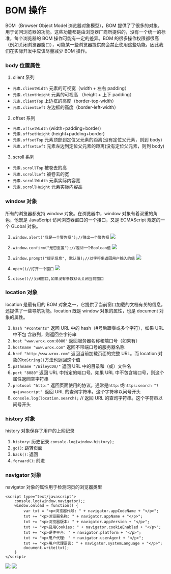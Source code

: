 # BOM 操作

BOM（Browser Object Model 浏览器对象模型），BOM 提供了了很多的对象，用于访问浏览器的功能。这些功能都是由浏览器厂商所提供的，没有一个统一的标准，每个浏览器的 BOM 操作可能有一定的差异。BOM 的很多操作权限都很高（例如关闭浏览器窗口），可能某一些浏览器提供商会禁止使用这些功能，因此我们在实际开发中应该尽量减少 BOM 操作。

### body 位置属性

1. client 系列

- `元素.clientWidth` 元素的可视宽（width + 左右 padding）
- `元素.clientHeight` 元素的可视高 （height + 上下 padding）
- `元素.clientTop` 上边框的高度（border-top-width）
- `元素.clientLeft` 左边框的高度（border-left-width）

2. offset 系列

- `元素.offsetWidth` (width+padding+border)
- `元素.offsetHeight` (height+padding+border)
- `元素.offsetTop` 元素顶部到定位父元素的距离(没有定位父元素，则到 body)
- `元素.offsetLeft` 元素左边到定位父元素的距离(没有定位父元素，则到 body)

3. scroll 系列

- `元素.scrollTop` 被卷去的高
- `元素.scrollLeft` 被卷去的宽
- `元素.scrollWidth` 元素实际内容宽
- `元素.scrollHeight` 元素实际内容高

### window 对象

所有的浏览器都支持 window 对象。在浏览器中，window 对象有着双重的角色，他既是 JavaScript 访问浏览器窗口的一个接口，又是 ECMAScript 规定的一个 GLobal 对象。

1. `window.alert("我是一个警告框");//弹出一个警告框`
   ![](https://upload-images.jianshu.io/upload_images/19038988-df89bdf2c12dc066.png?imageMogr2/auto-orient/strip%7CimageView2/2/w/1240)

2. `window.confirm("是否重置");//返回一个Boolean值`
   ![](https://upload-images.jianshu.io/upload_images/19038988-7510952eda2e8861.png?imageMogr2/auto-orient/strip%7CimageView2/2/w/1240)

3. `window.prompt("提示信息", 默认值);//以字符串返回用户输入的值`
   ![](https://upload-images.jianshu.io/upload_images/19038988-95b30e273a69fb22.png?imageMogr2/auto-orient/strip%7CimageView2/2/w/1240)

4. `open()//打开一个窗口`
   ![](https://upload-images.jianshu.io/upload_images/19038988-4616428c2efb00bf.png?imageMogr2/auto-orient/strip%7CimageView2/2/w/1240)

5. `close()//关闭窗口,如果没有参数默认关闭当前窗口`

### location 对象

location 是最有用的 BOM 对象之一，它提供了当前窗口加载的文档有关的信息，还提供了一些导航功能。location 既是 window 对象的属性，也是 document 对象的属性。

1. `hash "#contents"` 返回 URL 中的 hash（#号后跟零或多个字符），如果 URL 中不包
   含散列，则返回空字符串
2. `host "www.wrox.com:8080"` 返回服务器名称和端口号（如果有）
3. `hostname "www.wrox.com"` 返回不带端口号的服务器名称
4. `href "http:/www.wrox.com"` 返回当前加载页面的完整 URL。而 location 对象的`toString()`方法也返回这个值
5. `pathname "/WileyCDA/"` 返回 URL 中的目录和（或）文件名
6. `port "8080"` 返回 URL 中指定的端口号。如果 URL 中不包含端口号，则这个属性返回空字符串
7. `protocol "http:"` 返回页面使用的协议。通常是`http:`或`https:search "?q=javascript" `返回 URL 的查询字符串。这个字符串以问号开头
8. `console.log(location.search);` // 返回 URL 的查询字符串。这个字符串以问号开头

### history 对象

history 对象保存了用户的上网记录

1. `history`: 历史记录
   `console.log(window.history);`
2. `go()`: 跳转页面
3. `back()`: 返回
4. `forward()`: 前进

### navigator 对象

navigator 对象的属性用于检测网页的浏览器类型

```
<script type="text/javascript">
	console.log(window.navigator);;
	window.onload = function() {
		var txt = "<p>浏览器代号: " + navigator.appCodeName + "</p>";
		txt += "<p>浏览器名称: " + navigator.appName + "</p>";
		txt += "<p>浏览器版本: " + navigator.appVersion + "</p>";
		txt += "<p>启用Cookies: " + navigator.cookieEnabled + "</p>";
		txt += "<p>硬件平台: " + navigator.platform + "</p>";
		txt += "<p>用户代理: " + navigator.userAgent + "</p>";
		txt += "<p>用户代理语言: " + navigator.systemLanguage + "</p>";
		document.write(txt);
	}
</script>
```

![](https://upload-images.jianshu.io/upload_images/19038988-aa863999ffde767a.png?imageMogr2/auto-orient/strip%7CimageView2/2/w/1240)
![](https://upload-images.jianshu.io/upload_images/19038988-3dfc6b250d188e17.png?imageMogr2/auto-orient/strip%7CimageView2/2/w/1240)
